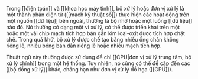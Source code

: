 Trong [[điện toán]] và [[khoa học máy tính]], bộ xử lý hoặc đơn vị xử lý là một thành phần điện tử ([[mạch kỹ thuật số]]) thực hiện các hoạt động trên một nguồn [[dữ liệu]] bên ngoài, thường là bộ nhớ hoặc một luồng [[dữ liệu]] nào đó. Nó thường có dạng một vi xử lý, có thể được triển khai trên một hoặc một vài chip mạch tích hợp bán dẫn kim loại-oxit được tích hợp chặt chẽ. Trong quá khứ, bộ xử lý được chế tạo bằng nhiều ống chân không riêng lẻ, nhiều bóng bán dẫn riêng lẻ hoặc nhiều mạch tích hợp.

Thuật ngữ này thường được sử dụng để chỉ [[CPU|đơn vị xử lý trung tâm, bộ xử lý chính]] trong một hệ thống. Tuy nhiên, nó cũng có thể đề cập đến các [[bộ đồng xử lý]] khác, chẳng hạn như đơn vị xử lý đồ họa ([[GPU]]).